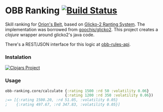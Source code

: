 OBB Ranking [![Build Status](https://travis-ci.org/orionsbelt-battlegrounds/obb-ranking.svg?branch=master)](https://travis-ci.org/orionsbelt-battlegrounds/obb-ranking)
===========

Skill ranking for [Orion's Belt](https://github.com/orionsbelt-battlegrounds), based on [Glicko-2 Ranting System](http://www.glicko.net/glicko/glicko2.pdf/). The implementation was borrowed from [goochjs/glicko2](https://github.com/goochjs/glicko2). This project creates a _clojure_ wrapper around glicko2's java code.

There's a REST/JSON interface for this logic at [obb-rules-api](https://github.com/orionsbelt-battlegrounds/obb-rules-api).

### Instalation

[![Clojars Project](http://clojars.org/obb-ranking/latest-version.svg)](http://clojars.org/obb-ranking)

### Usage

```clojure
obb-ranking.core/calculate {:rating 1500 :rd 50 :volatility 0.06}
                           {:rating 1200 :rd 350 :volatility 0.06})
;=> [{:rating 1500.20, :rd 51.05, :volatility 0.05}
;    {:rating 497.67, :rd 347.83, :volatility 0.05}]
```

